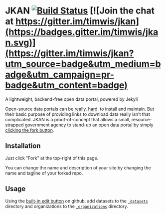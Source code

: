 # JKAN [![Build Status](https://travis-ci.org/timwis/jkan.svg?branch=gh-pages)](https://travis-ci.org/timwis/JKAN) [![Join the chat at https://gitter.im/timwis/jkan](https://badges.gitter.im/timwis/jkan.svg)](https://gitter.im/timwis/jkan?utm_source=badge&utm_medium=badge&utm_campaign=pr-badge&utm_content=badge)
A lightweight, backend-free open data portal, powered by Jekyll

Open-source data portals can be [really](https://twitter.com/waldojaquith/status/282599673569619969).
[hard](https://twitter.com/chris_whong/status/669207423719235584). to install and maintain. But their
basic purpose of providing links to download data really isn't that complicated. JKAN is a proof-of-concept
that allows a small, resource-strapped government agency to stand-up an open data portal by simply
[clicking the fork button](https://help.github.com/articles/fork-a-repo/).

## Installation
Just click "Fork" at the top-right of this page.

You can change the name and description of your site by changing the name and tagline of your forked repo.

## Usage
Using the [built-in edit button](https://help.github.com/articles/editing-files-in-your-repository/) on github,
add datasets to the [`_datasets`](_datasets) directory and organizations to the 
[`_organizations`](_organizations) directory.
